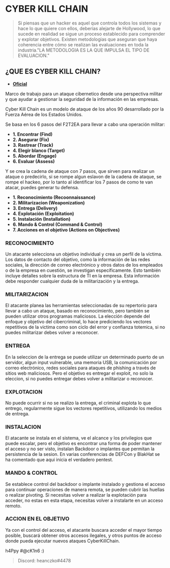 # CYBER KILL CHAIN

> Si piensas que un hacker es aquel que controla todos los sistemas y hace lo que quiere con ellos, deberias alejarte de Hollywood, lo que sucede en realidad se sigue un proceso establecido para comprender y explotar objetivos. Existen metodologias que aseguran que haya coherencia entre cómo se realizan las evaluaciones en toda la industria."LA METODOLOGIA ES LA QUE IMPULSA EL TIPO DE EVALUACION."

## ¿QUE ES CYBER KILL CHAIN?
* **[Oficial](https://www.lockheedmartin.com/en-us/capabilities/cyber/cyber-kill-chain.html)**

Marco de trabajo para un ataque cibernetico desde una perspectiva militar y que ayudar a gestionar la seguridad de la información en las empresas.

Cyber Kill Chain es un modelo de ataque de los años 90 desarrollado por la Fuerza Aérea de los Estados Unidos. 

Se basa en los 6 pasos del F2T2EA para llevar a cabo una operación militar:

* **1. Encontrar (Find)**
* **2. Asegurar (Fix)**
* **3. Rastrear (Track)**
* **4. Elegir blanco (Target)**
* **5. Abordar (Engage)**
* **6. Evaluar (Assess)**

Y se crea la cadena de ataque con 7 pasos, que sirven para realizar un ataque o predecirlo, si se rompe algun eslavon de la cadena de ataque, se rompe el hackeo, por lo tanto al identificar los 7 pasos de como te van atacar, puedes generar tu defensa.

* **1. Reconocimiento (Recoonnaissance)**
* **2. Militarizacion (Weaponization)**
* **3. Entrega (Delivery)**
* **4. Explotación (Exploitation)**
* **5. Instalación (Installation)**
* **6. Mando & Control (Command & Control)**
* **7. Acciones en el objetivo (Actions on Objectives)**

### RECONOCIMIENTO

Un atacante selecciona un objetivo individual y crea un perfil de la víctima. Los datos de contacto del objetivo, como la información de las redes sociales, la dirección de correo electrónico y otros datos de los empleados o de la empresa en cuestión, se investigan específicamente. Esto también incluye detalles sobre la estructura de TI en la empresa. 
Esta información debe responder cualquier duda de la militarización y la entrega.

### MILITARIZACION

El atacante planea las herramientas seleccionadas de su repertorio para llevar a cabo un ataque, basado en reconocimiento, pero también se pueden utilizar otros programas maliciosos. La elección depende del enfoque y objetivo del cibercriminal, lo hace prediciendo los vectores repetitivos de la victima como son ciclo del error y confianza totemica, si no puedes militarizar debes volver a reconocer.

### ENTREGA

En la seleccion de la entrega se puede utilizar un determinado puerto de un servidor, algun input vulnerable, una memoria USB, la comunicación por correo electrónico, redes sociales para ataques de phishing a través de sitios web maliciosos. Pero el objetivo es entregar el exploit, no solo la eleccion, si no puedes entregar debes volver a militarizar o reconocer.

### EXPLOTACION

No puede ocurrir si no se realizo la entrega, el criminal explota lo que entrego, regularmente sigue los vectores repetitivos, utilizando los medios de entrega.

### INSTALACION

El atacante se instala en el sistema, ve el alcance y los privilegios que puede escalar, pero el objetivo es encontrar una forma de poder mantener el acceso y no ser visto, instalan Backdoor o implantes que permitan la persistencia de la sesion. En varias conferencias de DEFCon y BlakHat se ha comentado que aqui inicia el verdadero pentest.

### MANDO & CONTROL

Se establece control del backdoor o implante instalado y gestiona el acceso para continuar operaciones de manera remota, se pueden cubrir las huellas o realizar pivoting. Si necesitas volver a realizar la explotación para acceder, no estas en esta etapa, necesitas volver a instalarte en un acceso remoto.

### ACCION EN EL OBJETIVO

Ya con el control del acceso, el atacante buscara acceder el mayor tiempo posible, buscará obtener otros accesos ilegales, y otros puntos de acceso donde pueda ejecutar nuevos ataques CyberKillChain.

h4Ppy #@cK1n6 :)
> Discord: heanczko#4478
